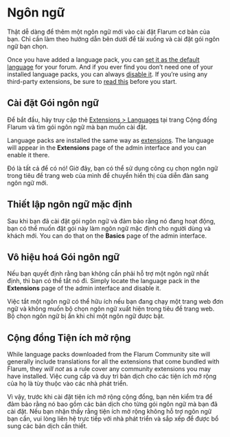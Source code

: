 # Ngôn ngữ

Thật dễ dàng để thêm một ngôn ngữ mới vào cài đặt Flarum cơ bản của bạn. Chỉ cần làm theo hướng dẫn bên dưới để tải xuống và cài đặt gói ngôn ngữ bạn chọn.

Once you have added a language pack, you can [set it as the default language](#setting-the-default-language) for your forum. And if you ever find you don’t need one of your installed language packs, you can always [disable it](#disabling-a-language-pack).
If you’re using any third-party extensions, be sure to [read this](#third-party-extensions) before you start.

## Cài đặt Gói ngôn ngữ

Để bắt đầu, hãy truy cập thẻ [Extensions > Languages](https://discuss.flarum.org/t/languages) tại trang Cộng đồng Flarum và tìm gói ngôn ngữ mà bạn muốn cài đặt.

Language packs are installed the same way as [extensions](extensions.md). The language will appear in the **Extensions** page of the admin interface and you can enable it there.

Đó là tất cả để có nó! Giờ đây, bạn có thể sử dụng công cụ chọn ngôn ngữ trong tiêu đề trang web của mình để chuyển hiển thị của diễn đàn sang ngôn ngữ mới.

## Thiết lập ngôn ngữ mặc định

Sau khi bạn đã cài đặt gói ngôn ngữ và đảm bảo rằng nó đang hoạt động, bạn có thể muốn đặt gói này làm ngôn ngữ mặc định cho người dùng và khách mới. You can do that on the **Basics** page of the admin interface.

## Vô hiệu hoá Gói ngôn ngữ

Nếu bạn quyết định rằng bạn không cần phải hỗ trợ một ngôn ngữ nhất định, thì bạn có thể tắt nó đi. Simply locate the language pack in the **Extensions** page of the admin interface and disable it.

Việc tắt một ngôn ngữ có thể hữu ích nếu bạn đang chạy một trang web đơn ngữ và không muốn bộ chọn ngôn ngữ xuất hiện trong tiêu đề trang web. Bộ chọn ngôn ngữ bị ẩn khi chỉ một ngôn ngữ được bật.

## Cộng đồng Tiện ích mở rộng

While language packs downloaded from the Flarum Community site will generally include translations for all the extensions that come bundled with Flarum, they _will not_ as a rule cover any community extensions you may have installed. Việc cung cấp và duy trì bản dịch cho các tiện ích mở rộng của họ là tùy thuộc vào các nhà phát triển.

Vì vậy, trước khi cài đặt tiện ích mở rộng cộng đồng, bạn nên kiểm tra để đảm bảo rằng nó bao gồm các bản dịch cho từng gói ngôn ngữ mà bạn đã cài đặt. Nếu bạn nhận thấy rằng tiện ích mở rộng không hỗ trợ ngôn ngữ bạn cần, vui lòng liên hệ trực tiếp với nhà phát triển và sắp xếp để được bổ sung các bản dịch cần thiết.
